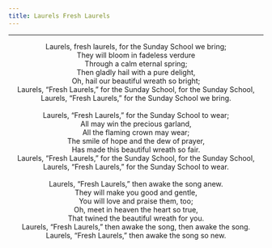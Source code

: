 ```yaml
---
title: Laurels Fresh Laurels
---
```


---
<center>
Laurels, fresh laurels, for the Sunday School we bring;<br/>
They will bloom in fadeless verdure<br/>
Through a calm eternal spring;<br/>
Then gladly hail with a pure delight,<br/>
Oh, hail our beautiful wreath so bright;<br/>
Laurels, “Fresh Laurels,” for the Sunday School, for the Sunday School,<br/>
Laurels, “Fresh Laurels,” for the Sunday School we bring.<br/>
<br/>
Laurels, “Fresh Laurels,” for the Sunday School to wear;<br/>
All may win the precious garland,<br/>
All the flaming crown may wear;<br/>
The smile of hope and the dew of prayer,<br/>
Has made this beautiful wreath so fair.<br/>
Laurels, “Fresh Laurels,” for the Sunday School, for the Sunday School,<br/>
Laurels, “Fresh Laurels,” for the Sunday School to wear.<br/>
<br/>
Laurels, “Fresh Laurels,” then awake the song anew.<br/>
They will make you good and gentle,<br/>
You will love and praise them, too;<br/>
Oh, meet in heaven the heart so true,<br/>
That twined the beautiful wreath for you.<br/>
Laurels, “Fresh Laurels,” then awake the song, then awake the song.<br/>
Laurels, “Fresh Laurels,” then awake the song so new.
</center>